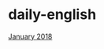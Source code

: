 # daily-english

[January 2018](https://github.com/YZcxy/daily-english/blob/master/2018/January.md)
